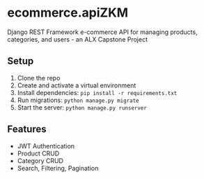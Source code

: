 # ecommerce.apiZKM
Django REST Framework e-commerce API for managing products, categories, and users - an ALX Capstone Project

## Setup
1. Clone the repo
2. Create and activate a virtual environment
3. Install dependencies: `pip install -r requirements.txt`
4. Run migrations: `python manage.py migrate`
5. Start the server: `python manage.py runserver`

## Features
- JWT Authentication
- Product CRUD
- Category CRUD
- Search, Filtering, Pagination
